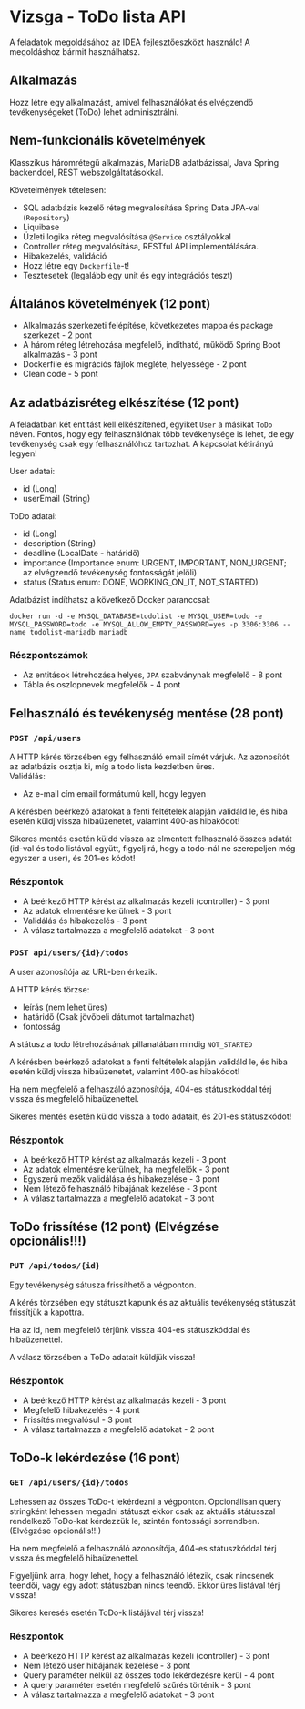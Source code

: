 # Vizsga - ToDo lista API

A feladatok megoldásához az IDEA fejlesztőeszközt használd!
A megoldáshoz bármit használhatsz.

## Alkalmazás

Hozz létre egy alkalmazást, amivel felhasználókat és elvégzendő tevékenységeket (ToDo) lehet adminisztrálni.

## Nem-funkcionális követelmények

Klasszikus háromrétegű alkalmazás, MariaDB adatbázissal, Java Spring backenddel, REST webszolgáltatásokkal.

Követelmények tételesen:

* SQL adatbázis kezelő réteg megvalósítása Spring Data JPA-val (`Repository`)
* Liquibase
* Üzleti logika réteg megvalósítása `@Service` osztályokkal
* Controller réteg megvalósítása, RESTful API implementálására.
* Hibakezelés, validáció
* Hozz létre egy `Dockerfile`-t!
* Tesztesetek (legalább egy unit és egy integrációs teszt)


## Általános követelmények (12 pont)

- Alkalmazás szerkezeti felépítése, következetes mappa és package szerkezet - 2 pont
- A három réteg létrehozása megfelelő, indítható, működő Spring Boot alkalmazás - 3 pont
- Dockerfile és migrációs fájlok megléte, helyessége - 2 pont
- Clean code - 5 pont


## Az adatbázisréteg elkészítése  (12 pont)

A feladatban két entitást kell elkészítened, egyiket `User` a másikat `ToDo` néven. Fontos, hogy egy felhasználónak
több tevékenysége is lehet, de egy tevékenység csak egy felhasználóhoz tartozhat. A kapcsolat kétirányú legyen! <br>

User adatai:

* id (Long)
* userEmail (String)

ToDo adatai:

* id (Long)
* description (String)
* deadline (LocalDate - határidő)
* importance (Importance enum: URGENT, IMPORTANT, NON_URGENT; az elvégzendő tevékenység fontosságát jelöli)
* status (Status enum: DONE, WORKING_ON_IT, NOT_STARTED)

Adatbázist indíthatsz a következő Docker paranccsal:

```shell
docker run -d -e MYSQL_DATABASE=todolist -e MYSQL_USER=todo -e MYSQL_PASSWORD=todo -e MYSQL_ALLOW_EMPTY_PASSWORD=yes -p 3306:3306 --name todolist-mariadb mariadb
```

### Részpontszámok

- Az entitások létrehozása helyes, `JPA` szabványnak megfelelő - 8 pont
- Tábla és oszlopnevek megfelelők - 4 pont

## Felhasználó és tevékenység mentése (28 pont)

### `POST /api/users`

A HTTP kérés törzsében egy felhasználó email címét várjuk. Az azonosítót az adatbázis osztja ki, míg a todo lista
kezdetben üres.<br>
Validálás:

- Az e-mail cím email formátumú kell, hogy legyen

A kérésben beérkező adatokat a fenti feltételek alapján validáld le, és hiba esetén küldj vissza hibaüzenetet, valamint 400-as hibakódot!

Sikeres mentés esetén küldd vissza az elmentett felhasználó összes adatát (id-val és todo listával együtt, figyelj rá, hogy a todo-nál ne szerepeljen még egyszer a user), és 201-es
kódot!

### Részpontok

* A beérkező HTTP kérést az alkalmazás kezeli (controller) - 3 pont
* Az adatok elmentésre kerülnek - 3 pont
* Validálás és hibakezelés - 3 pont
* A válasz tartalmazza a megfelelő adatokat - 3 pont

### `POST api/users/{id}/todos`

A user azonosítója az URL-ben érkezik.

A HTTP kérés törzse:

- leírás (nem lehet üres)
- határidő (Csak jövőbeli dátumot tartalmazhat)
- fontosság

A státusz a todo létrehozásának pillanatában mindig `NOT_STARTED`

A kérésben beérkező adatokat a fenti feltételek alapján validáld le, és hiba esetén küldj vissza hibaüzenetet, valamint 400-as hibakódot!

Ha nem megfelelő a felhaszáló azonosítója, 404-es státuszkóddal térj vissza és megfelelő hibaüzenettel.

Sikeres mentés esetén küldd vissza a todo adatait, és 201-es státuszkódot!

### Részpontok

* A beérkező HTTP kérést az alkalmazás kezeli - 3 pont
* Az adatok elmentésre kerülnek, ha megfelelők - 3 pont
* Egyszerű mezők validálása és hibakezelése - 3 pont
* Nem létező felhasználó hibájának kezelése - 3 pont
* A válasz tartalmazza a megfelelő adatokat - 3 pont

## ToDo frissítése (12 pont) (Elvégzése opcionális!!!)

### `PUT /api/todos/{id}`

Egy tevékenység sátusza frissíthető a végponton.

A kérés törzsében egy státuszt kapunk és az aktuális tevékenység státuszát frissítjük a kapottra.

Ha az id, nem megfelelő térjünk vissza 404-es státuszkóddal és hibaüzenettel.

A válasz törzsében a ToDo adatait küldjük vissza!

### Részpontok

- A beérkező HTTP kérést az alkalmazás kezeli - 3 pont
- Megfelelő hibakezelés - 4 pont
- Frissítés megvalósul - 3 pont
- A válasz tartalmazza a megfelelő adatokat - 2 pont

## ToDo-k lekérdezése (16 pont)

### `GET /api/users/{id}/todos`

Lehessen az összes ToDo-t lekérdezni a végponton.
Opcionálisan query stringként lehessen megadni státuszt ekkor csak az aktuális státusszal rendelkező ToDo-kat kérdezzük le, szintén fontossági sorrendben. (Elvégzése opcionális!!!)

Ha nem megfelelő a felhasználó azonosítója, 404-es státuszkóddal térj vissza és megfelelő hibaüzenettel.

Figyeljünk arra, hogy lehet, hogy a felhasználó létezik, csak nincsenek teendői, vagy egy adott státuszban nincs teendő. Ekkor
üres listával térj vissza!

Sikeres keresés esetén ToDo-k listájával térj vissza!

### Részpontok

* A beérkező HTTP kérést az alkalmazás kezeli (controller) - 3 pont
* Nem létező user hibájának kezelése - 3 pont
* Query paraméter nélkül az összes todo lekérdezésre kerül - 4 pont
* A query paraméter esetén megfelelő szűrés történik - 3 pont
* A válasz tartalmazza a megfelelő adatokat - 3 pont